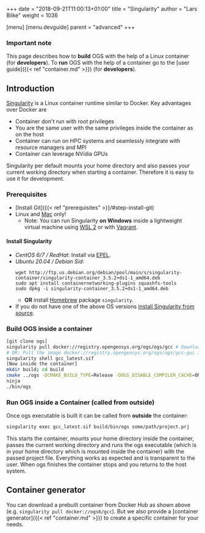 +++
date = "2018-09-21T11:00:13+01:00"
title = "Singularity"
author = "Lars Bilke"
weight = 1036

[menu]
  [menu.devguide]
    parent = "advanced"
+++

<div class='note'>

### Important note

This page describes how to **build** OGS with the help of a Linux container (for **developers**). To **run** OGS with the help of a container go to the [user guide]({{< ref "container.md" >}}) (for **developers**).

</div>

## Introduction

[Singularity](https://www.sylabs.io) is a Linux container runtime similar to Docker. Key advantages over Docker are

- Container don't run with root privileges
- You are the same user with the same privileges inside the container as on the host
- Container can run on HPC systems and seamlessly integrate with resource managers and MPI
- Container can leverage NVidia GPUs

Singularity per default mounts your home directory and also passes your current working directory when starting a container. Therefore it is easy to use it for development.

### Prerequisites

- [Install Git]({{< ref "prerequisites" >}}/#step-install-git)
- Linux and [Mac](https://sylabs.io/singularity-desktop-macos/) only!
  - Note: You can run Singularity **on Windows** inside a lightweight virtual machine using [WSL 2](https://docs.microsoft.com/en-us/windows/wsl/install-win10) or with [Vagrant](https://app.vagrantup.com/sylabs).

#### Install Singularity

- *CentOS 6/7 / RedHat*: Install via [EPEL](https://sylabs.io/guides/3.0/user-guide/installation.html#install-the-centos-rhel-package-using-yum).
- *Ubuntu 20.04 / Debian Sid*:
  ```
  wget http://ftp.us.debian.org/debian/pool/main/s/singularity-container/singularity-container_3.5.2+ds1-1_amd64.deb
  sudo apt install containernetworking-plugins squashfs-tools
  sudo dpkg -i singularity-container_3.5.2+ds1-1_amd64.deb
  ```
  - **OR** install [Homebrew](https://docs.brew.sh/Homebrew-on-Linux) package `singularity`.
- If you do not have one of the above OS versions [install Singularity from source](https://sylabs.io/guides/3.5/user-guide/quick_start.html#quick-installation-steps).

### Build OGS inside a container

```bash
[git clone ogs]
singularity pull docker://registry.opengeosys.org/ogs/ogs/gcc # Downloads the image to gcc_latest.sif
# OR: Pull the image docker://registry.opengeosys.org/ogs/ogs/gcc-gui image for compiling the Data Explorer
singularity shell gcc_latest.sif
[Now inside the container]
mkdir build; cd build
cmake ../ogs -DCMAKE_BUILD_TYPE=Release -DOGS_DISABLE_COMPILER_CACHE=ON # OR set env var CCACHE_DIR
ninja
./bin/ogs
```

### Run OGS inside a Container (called from outside)

Once ogs executable is built it can be called from **outside** the container:

```bash
singularity exec gcc_latest.sif build/bin/ogs some/path/project.prj
```

This starts the container, mounts your home directory inside the container, passes the current working directory and runs the ogs executable (which is in your home directory which is mounted inside the container) with the passed project file. Everything works as expected and is transparent to the user. When ogs finishes the container stops and you returns to the host system.

## Container generator

You can download a prebuilt container from Docker Hub as shown above (e.g. `singularity pull docker://ogs6/gcc`). But we also provide a [container generator]({{< ref "container.md" >}}) to create a specific container for your needs.

